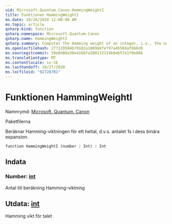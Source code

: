 ```yaml
---
uid: Microsoft.Quantum.Canon.HammingWeightI
title: Funktionen HammingWeightI
ms.date: 10/26/2020 12:00:00 AM
ms.topic: article
qsharp.kind: function
qsharp.namespace: Microsoft.Quantum.Canon
qsharp.name: HammingWeightI
qsharp.summary: Computes the Hamming weight of an integer, i.e., the number of 1s in its binary expansion.
ms.openlocfilehash: 277139584b79182a1089b6fef97a4550daf6b6d8
ms.sourcegitcommit: 29e0d88a30e4166fa580132124b0eb57e1f0e986
ms.translationtype: MT
ms.contentlocale: sv-SE
ms.lasthandoff: 10/27/2020
ms.locfileid: "92728701"
---
```

# <a name="hammingweighti-function"></a>Funktionen HammingWeightI

Namnrymd: [Microsoft. Quantum. Canon](xref:Microsoft.Quantum.Canon)

Paketfilerna [](https://nuget.org/packages/)


Beräknar Hamming-viktningen för ett heltal, d.v.s. antalet 1s i dess binära expansion.

```qsharp
function HammingWeightI (number : Int) : Int
```


## <a name="input"></a>Indata

### <a name="number--int"></a>Number: [int](xref:microsoft.quantum.lang-ref.int)

Antal till beräkning Hamming-viktning



## <a name="output--int"></a>Utdata: [int](xref:microsoft.quantum.lang-ref.int)

Hamming vikt för talet